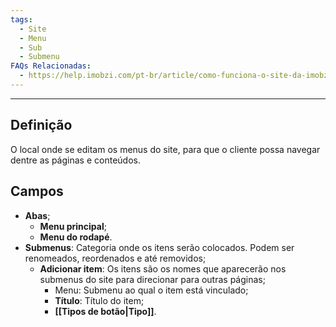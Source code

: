 ```yaml
---
tags:
  - Site
  - Menu
  - Sub
  - Submenu
FAQs Relacionadas:
  - https://help.imobzi.com/pt-br/article/como-funciona-o-site-da-imobzi-j55id3/#1-menus
---
```

---
## Definição

O local onde se editam os menus do site, para que o cliente possa navegar dentre as páginas e conteúdos.

## Campos

- **Abas**;
	- **Menu principal**;
	- **Menu do rodapé**.
- **Submenus**: Categoria onde os itens serão colocados. Podem ser renomeados, reordenados e até removidos;
	- **Adicionar item**: Os itens são os nomes que aparecerão nos submenus do site para direcionar para outras páginas;
		- Menu: Submenu ao qual o item está vinculado;
		- **Título**: Título do item;
		- **[[Tipos de botão|Tipo]]**.